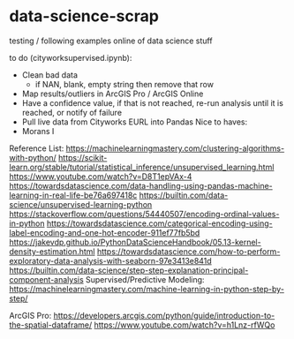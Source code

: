 # data-science-scrap
testing / following examples online of data science stuff

to do (cityworksupervised.ipynb):
- Clean bad data
    - if NAN, blank, empty string then remove that row
- Map results/outliers in ArcGIS Pro / ArcGIS Online
- Have a confidence value, if that is not reached, re-run analysis until it is reached, or notify of failure
- Pull live data from Cityworks EURL into Pandas
Nice to haves:
- Morans I





Reference List:
https://machinelearningmastery.com/clustering-algorithms-with-python/
https://scikit-learn.org/stable/tutorial/statistical_inference/unsupervised_learning.html
https://www.youtube.com/watch?v=D8T1epVAx-4
https://towardsdatascience.com/data-handling-using-pandas-machine-learning-in-real-life-be76a697418c
https://builtin.com/data-science/unsupervised-learning-python
https://stackoverflow.com/questions/54440507/encoding-ordinal-values-in-python
https://towardsdatascience.com/categorical-encoding-using-label-encoding-and-one-hot-encoder-911ef77fb5bd
https://jakevdp.github.io/PythonDataScienceHandbook/05.13-kernel-density-estimation.html
https://towardsdatascience.com/how-to-perform-exploratory-data-analysis-with-seaborn-97e3413e841d
https://builtin.com/data-science/step-step-explanation-principal-component-analysis
Supervised/Predictive Modeling: https://machinelearningmastery.com/machine-learning-in-python-step-by-step/

ArcGIS Pro:
https://developers.arcgis.com/python/guide/introduction-to-the-spatial-dataframe/
https://www.youtube.com/watch?v=h1Lnz-rfWQo
